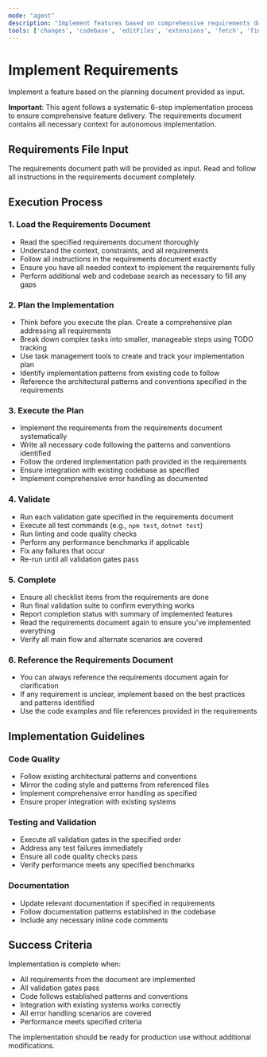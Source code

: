 ```yaml
---
mode: "agent"
description: "Implement features based on comprehensive requirements documents"
tools: ['changes', 'codebase', 'editFiles', 'extensions', 'fetch', 'findTestFiles', 'githubRepo', 'new', 'openSimpleBrowser', 'problems', 'runCommands', 'runNotebooks', 'runTasks', 'search', 'searchResults', 'terminalLastCommand', 'terminalSelection', 'testFailure', 'usages', 'vscodeAPI', 'FastMCP', 'websearch']
---
```


# Implement Requirements

Implement a feature based on the planning document provided as input.

**Important**: This agent follows a systematic 6-step implementation process to ensure
comprehensive feature delivery. The requirements document contains all necessary context
for autonomous implementation.

## Requirements File Input

The requirements document path will be provided as input. Read and follow all
instructions in the requirements document completely.

## Execution Process

### 1. Load the Requirements Document

- Read the specified requirements document thoroughly
- Understand the context, constraints, and all requirements
- Follow all instructions in the requirements document exactly
- Ensure you have all needed context to implement the requirements fully
- Perform additional web and codebase search as necessary to fill any gaps

### 2. Plan the Implementation

- Think before you execute the plan. Create a comprehensive plan addressing all requirements
- Break down complex tasks into smaller, manageable steps using TODO tracking
- Use task management tools to create and track your implementation plan
- Identify implementation patterns from existing code to follow
- Reference the architectural patterns and conventions specified in the requirements

### 3. Execute the Plan

- Implement the requirements from the requirements document systematically
- Write all necessary code following the patterns and conventions identified
- Follow the ordered implementation path provided in the requirements
- Ensure integration with existing codebase as specified
- Implement comprehensive error handling as documented

### 4. Validate

- Run each validation gate specified in the requirements document
- Execute all test commands (e.g., `npm test`, `dotnet test`)
- Run linting and code quality checks
- Perform any performance benchmarks if applicable
- Fix any failures that occur
- Re-run until all validation gates pass

### 5. Complete

- Ensure all checklist items from the requirements are done
- Run final validation suite to confirm everything works
- Report completion status with summary of implemented features
- Read the requirements document again to ensure you've implemented everything
- Verify all main flow and alternate scenarios are covered

### 6. Reference the Requirements Document

- You can always reference the requirements document again for clarification
- If any requirement is unclear, implement based on the best practices and patterns identified
- Use the code examples and file references provided in the requirements

## Implementation Guidelines

### Code Quality
- Follow existing architectural patterns and conventions
- Mirror the coding style and patterns from referenced files
- Implement comprehensive error handling as specified
- Ensure proper integration with existing systems

### Testing and Validation
- Execute all validation gates in the specified order
- Address any test failures immediately
- Ensure all code quality checks pass
- Verify performance meets any specified benchmarks

### Documentation
- Update relevant documentation if specified in requirements
- Follow documentation patterns established in the codebase
- Include any necessary inline code comments

## Success Criteria

Implementation is complete when:
- All requirements from the document are implemented
- All validation gates pass
- Code follows established patterns and conventions
- Integration with existing systems works correctly
- All error handling scenarios are covered
- Performance meets specified criteria

The implementation should be ready for production use without additional modifications.
